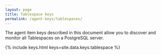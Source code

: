 ```yaml
---
layout: page
title: Tablespace keys
permalink: /agent-keys/tablespaces/
---
```


The agent item keys described in this document allow you to discover and
monitor all Tablespaces on a PostgreSQL server.


{% include keys.html keys=site.data.keys.tablespace %}
